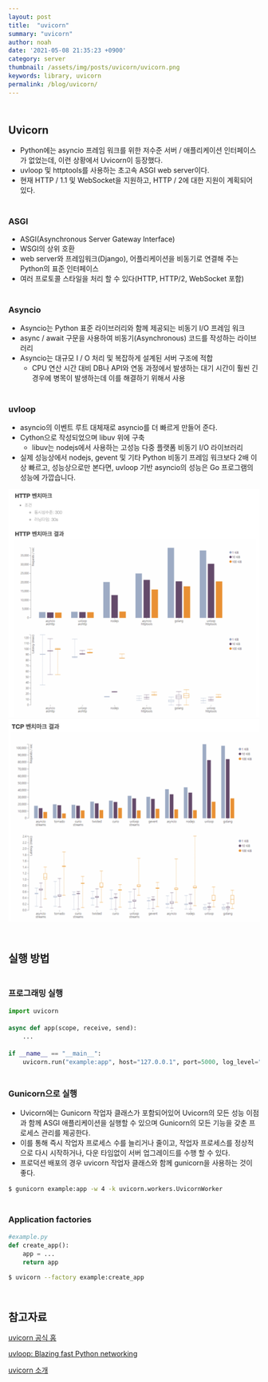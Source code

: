 ```yaml
---
layout: post
title:  "uvicorn"
summary: "uvicorn"
author: noah
date: '2021-05-08 21:35:23 +0900'
category: server
thumbnail: /assets/img/posts/uvicorn/uvicorn.png
keywords: library, uvicorn
permalink: /blog/uvicorn/
---
```

## <br>Uvicorn

- Python에는 asyncio 프레임 워크를 위한 저수준 서버 / 애플리케이션 인터페이스가 없었는데, 이런 상황에서 Uvicorn이 등장했다.
- uvloop 및 httptools를 사용하는 초고속 ASGI web server이다.
- 현재 HTTP / 1.1 및 WebSocket을 지원하고, HTTP / 2에 대한 지원이 계획되어 있다.

### <br>ASGI

- ASGI(Asynchronous Server Gateway Interface)
- WSGI의 상위 호환
- web server와 프레임워크(Django), 어플리케이션을 비동기로 연결해 주는 Python의 표준 인터페이스
- 여러 프로토콜 스타일을 처리 할 수 있다(HTTP, HTTP/2, WebSocket 포함)

### <br>Asyncio

- Asyncio는 Python 표준 라이브러리와 함께 제공되는 비동기 I/O 프레임 워크
- async / await 구문을 사용하여 비동기(Asynchronous) 코드를 작성하는 라이브러리
- Asyncio는 대규모 I / O 처리 및 복잡하게 설계된 서버 구조에 적합
    - CPU 연산 시간 대비 DB나 API와 연동 과정에서 발생하는 대기 시간이 훨씬 긴 경우에 병목이 발생하는데 이를 해결하기 위해서 사용

### <br>uvloop

- asyncio의 이벤트 루트 대체재로 asyncio를 더 빠르게 만들어 준다.
- Cython으로 작성되었으며 libuv 위에 구축
    - libuv는 nodejs에서 사용하는 고성능 다중 플랫폼 비동기 I/O 라이브러리
- 실제 성능상에서 nodejs, gevent 및 기타 Python 비동기 프레임 워크보다 2배 이상 빠르고, 성능상으로만 본다면, uvloop 기반 asyncio의 성능은 Go 프로그램의 성능에 가깝습니다.

<img src="/../../assets/img/posts/uvicorn/Untitled1.png" style="zoom:65%;" />

<img src="/../../assets/img/posts/uvicorn/Untitled.png" style="zoom:65%;" />

## <br>실행 방법

### <br>프로그래밍 실행

```python
import uvicorn

async def app(scope, receive, send):
    ...

if __name__ == "__main__":
    uvicorn.run("example:app", host="127.0.0.1", port=5000, log_level="info")
```

### <br>Gunicorn으로 실행

- Uvicorn에는 Gunicorn 작업자 클래스가 포함되어있어 Uvicorn의 모든 성능 이점과 함께 ASGI 애플리케이션을 실행할 수 있으며 Gunicorn의 모든 기능을 갖춘 프로세스 관리를 제공한다.
- 이를 통해 즉시 작업자 프로세스 수를 늘리거나 줄이고, 작업자 프로세스를 정상적으로 다시 시작하거나, 다운 타임없이 서버 업그레이드를 수행 할 수 있다.
- 프로덕션 배포의 경우 uvicorn 작업자 클래스와 함께 gunicorn을 사용하는 것이 좋다.

```bash
$ gunicorn example:app -w 4 -k uvicorn.workers.UvicornWorker
```

### <br>Application factories

```python
#example.py
def create_app():
    app = ...
    return app
```

```bash
$ uvicorn --factory example:create_app
```

## <br>참고자료

[uvicorn 공식 홈](https://www.uvicorn.org/)

[uvloop: Blazing fast Python networking](https://magic.io/blog/uvloop-blazing-fast-python-networking/)

[uvicorn 소개](https://chacha95.github.io/2021-01-16-python6/)